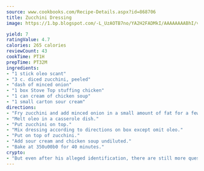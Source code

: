 ```yaml
---
source: www.cookbooks.com/Recipe-Details.aspx?id=868706
title: Zucchini Dressing
image: https://1.bp.blogspot.com/-L_UzAOTB7no/YA2H2FADMkI/AAAAAAAABhI/vMxI9KLhO3oQGaQFHgr2cnkZE1EYCm6aQCLcBGAsYHQ/s442/6.png

yield: 7
ratingValue: 4.7
calories: 265 calories
reviewCount: 43
cookTime: PT1H
prepTime: PT32M
ingredients:
- "1 stick oleo scant"
- "3 c. diced zucchini, peeled"
- "dash of minced onion"
- "1 box Stove Top stuffing chicken"
- "1 can cream of chicken soup"
- "1 small carton sour cream"
directions:
- "Fry zucchini and add minced onion in a small amount of fat for a few minutes."
- "Melt oleo in a casserole dish."
- "Put zucchini on top."
- "Mix dressing according to directions on box except omit oleo."
- "Put on top of zucchini."
- "Add sour cream and chicken soup undiluted."
- "Bake at 350u00b0 for 40 minutes."
crypto:
- "But even after his alleged identification, there are still more questions than answers about the enigmatic creator of Bitcoin."
---
```

